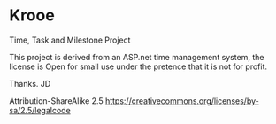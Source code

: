 Krooe
=====

Time, Task and Milestone Project

This project is derived from an ASP.net time management system, the license is Open for small use under the pretence that it is not for profit.

Thanks. JD

Attribution-ShareAlike 2.5
https://creativecommons.org/licenses/by-sa/2.5/legalcode

